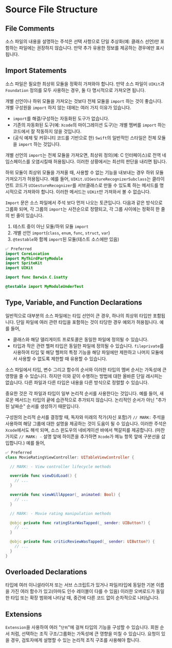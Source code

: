 # Source File Structure

## File Comments
소스 파일의 내용을 설명하는 주석은 선택 사항으로 단일 추상화(예: 클래스 선언)만 포함하는 파일에는 권장하지 않습니다. 
만약 추가 유용한 정보를 제공하는 경우에만 표시됩니다.

## Import Statements
소스 파일은 필요한 최상위 모듈을 정확히 가져와야 합니다.
만약 소스 파일이 `UIKit`과 `Foundation` 정의를 모두 사용하는 경우, 둘 다 명시적으로 가져오면 됩니다.

개별 선언이나 하위 모듈을 가져오는 것보다 전체 모듈을 `import` 하는 것이 좋습니다.
개별 구성원을 `import` 하지 않는 데에는 여러 가지 이유가 있습니다.
- `import`를 해결/구성하는 자동화된 도구가 없습니다.
- 기존의 자동화된 도구(예: `Xcode`의 마이그레이션 도구)는 개별 멤버를 `import` 하는 코드에서 잘 작동하지 않을 것입니다.
- (공식 예제 및 커뮤니티 코드를 기반으로 한) `Swift`의 일반적인 스타일은 전체 모듈을 `import` 하는 것입니다.

개별 선언의 `import`는 전체 모듈을 가져오면, 최상위 정의(예: C 인터페이스)로 전역 네임스페이스를 오염시킬때 허용됩니다. 
이러한 상황에서는 최선의 판단을 내리면 됩니다.

하위 모듈이 최상위 모듈을 가져올 때, 사용할 수 없는 기능을 내보내는 경우 하위 모듈 가져오기가 허용됩니다. 
예를 들어, `UIKit.UIGestureRecognizerSubclass`는 클라이언트 코드가 `UIGestureRecognizer`를 서브클래스로 만들 수 있도록 하는 메서드를 명시적으로 가져와야 합니다. 이러한 메서드는 `UIKit`만 가져와서 볼 수 없습니다.

`Import` 문은 소스 파일에서 주석 보다 먼저 나오는 토큰입니다. 
다음과 같은 방식으로 그룹화 되며, 각 그룹의 `import`는 사전순으로 정렬되고, 각 그룹 사이에는 정확히 한 줄의 빈 줄이 있습니다.
1. 테스트 중이 아닌 모듈/하위 모듈 `import`
2. 개별 선언 `import`(`class`, `enum`, `func`, `struct`, `var`)
3. `@testable`와 함께 `import`된 모듈(테스트 소스에만 있음)

```swift
✅ Preferred
import CoreLocation
import MyThirdPartyModule
import SpriteKit
import UIKit

import func Darwin.C.isatty

@testable import MyModuleUnderTest
```

## Type, Variable, and Function Declarations
일반적으로 대부분의 소스 파일에는 타입 선언이 큰 경우, 하나의 최상위 타입만 포함됩니다. 
단일 파일에 여러 관련 타입을 포함하는 것이 타당한 경우 예외가 허용됩니다. 예를 들어,
- 클래스와 해당 델리게이트 프로토콜은 동일한 파일에 정의될 수 있습니다.
- 타입과 작은 관련 헬퍼 타입은 동일한 파일에 정의될 수 있습니다. `fileprivate`를 사용하여 타입 및 해당 헬퍼의 특정 기능을 해당 파일에만 제한하고 나머지 모듈에서 사용할 수 없도록 제한할 때 유용할 수 있습니다.

소스 파일에서 타입, 변수 그리고 함수의 순서와 이러한 타입의 멤버 순서는 가독성에 큰 영향을 줄 수 있습니다. 
하지만 이와 같이 수행하는 방법에 대한 올바른 단일 레시피는 없습니다. 다른 파일과 다른 타입은 내용을 다른 방식으로 정렬할 수 있습니다.

중요한 것은 각 파일과 타입이 일부 논리적 순서를 사용한다는 것입니다. 
예를 들어, 새로운 메서드는 타입의 끝에 습관적으로 추가되지 않습니다. 논리적인 순서가 아닌 "추가된 날짜순" 순서를 생성하기 때문입니다.

구성원의 논리적 순서를 결정할 때, 독자와 미래의 작가(자신 포함)가 `// MARK:` 주석을 사용하여 해당 그룹에 대한 설명을 제공하는 것이 도움이 될 수 있습니다. 
이러한 주석은 `Xcode`에서도 해석 되며, 소스 윈도우의 네비게이션 바에서 책갈피를 제공합니다. 
(마찬가지로 `// MARK: -` 설명 앞에 하이픈을 추가하면 `Xcode`가 메뉴 항목 앞에 구분선을 삽입합니다.) 예를 들어,
```swift
✅ Preferred
class MovieRatingViewController: UITableViewController {

  // MARK: - View controller lifecycle methods

  override func viewDidLoad() {
    // ...
  }

  override func viewWillAppear(_ animated: Bool) {
    // ...
  }

  // MARK: - Movie rating manipulation methods

  @objc private func ratingStarWasTapped(_ sender: UIButton?) {
    // ...
  }

  @objc private func criticReviewWasTapped(_ sender: UIButton?) {
    // ...
  }
}
```

## Overloaded Declarations
타입에 여러 이니셜라이저 또는 서브 스크립트가 있거나 파일/타입에 동일한 기본 이름을 가진 여러 함수가 있고(아마도 인수 레이블이 다를 수 있음) 
이러한 오버로드가 동일한 타입 또는 확장 범위에 나타날 때, 중간에 다른 코드 없이 순차적으로 나타납니다.

## Extensions
`Extension`을 사용하여 여러 "`단위`"에 걸쳐 타입의 기능을 구성할 수 있습니다. 
회원 순서 처럼, 선택하는 조직 구조/그룹화는 가독성에 큰 영향을 미칠 수 있습니다. 요청이 있을 경우, 검토자에게 설명할 수 있는 논리적 조직 구조를 사용해야 합니다.
